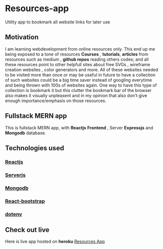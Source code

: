 # Resources-app
Utility app to bookmark all website links for later use

## Motivation
I am learning webdevelopment from online resources only. This end up me being exposed to a tone of resources **Courses** , **tutorials**, **articles** from resources such as medium , **github repos** reading others codes; and all these resources point to other helpfull sites about free SVGs , wireframe creation websites , color generators and more. All of these websites needed to be visited more than once or may be useful in future to have a collection of such websites could be a big time saver instead of googling everytime and being thrown with 100s of websites again. One way to have this type of collection is bookmark it but this clutter the bookmark bar of the browser also makes it visually unpleasent and in my opinion that also don't give enough importance/emphasis on those resources.

## Fullstack MERN app 
This is fullstack MERN app, with **Reactjs** **Frontend** , Server **Expressjs** and **Mongodb** database.

## Technologies used
### [Reactjs](https://github.com/facebook/react)
### [Serverjs](https://github.com/expressjs/express)
### [Mongodb](https://github.com/mongodb/mongo)
### [React-bootstrap](https://github.com/react-bootstrap/react-bootstrap)
### [dotenv](https://github.com/motdotla/dotenv)

##  

## Check out live 
Here is live app hosted on **heroku** [Resources App](https://resources-lutif.herokuapp.com/)
